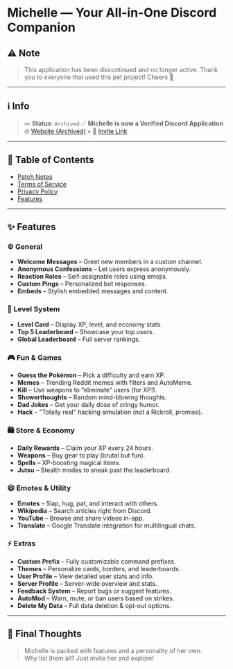 # Michelle — Your All-in-One Discord Companion

## ⚠ Note
> This application has been discontinued and no longer active.
> Thank you to everyone that used this pet project!
> Cheers 🥂

---

## ℹ Info
> 💤 **Status**: `Archived`
> ✅ **Michelle is now a Verified Discord Application**  
> 🌐 [Website (Archived)](https://www.michelle-bot.co.in) • 🔗 [Invite Link](https://discord.com/oauth2/authorize?client_id=840180379389263882&permissions=4228906231&scope=bot+applications.commands)

---

## 📜 Table of Contents

- [Patch Notes](https://github.com/MuditMehta07/Michelle/blob/main/PatchNotes.md)
- [Terms of Service](https://github.com/MuditMehta07/Michelle/blob/main/TermsOfService.md)
- [Privacy Policy](https://github.com/MuditMehta07/Michelle/blob/main/PrivacyPolicy.md)
- [Features](#-features)

---

## ✨ Features

### ⚙️ General
- **Welcome Messages** – Greet new members in a custom channel.
- **Anonymous Confessions** – Let users express anonymously.
- **Reaction Roles** – Self-assignable roles using emojis.
- **Custom Pings** – Personalized bot responses.
- **Embeds** – Stylish embedded messages and content.

### 🧠 Level System
- **Level Card** – Display XP, level, and economy stats.
- **Top 5 Leaderboard** – Showcase your top users.
- **Global Leaderboard** – Full server rankings.

### 🎮 Fun & Games
- **Guess the Pokémon** – Pick a difficulty and earn XP.
- **Memes** – Trending Reddit memes with filters and AutoMeme.
- **Kill** – Use weapons to “eliminate” users (for XP!).
- **Showerthoughts** – Random mind-blowing thoughts.
- **Dad Jokes** – Get your daily dose of cringy humor.
- **Hack** – "Totally real" hacking simulation (not a Rickroll, promise).

### 🛍️ Store & Economy
- **Daily Rewards** – Claim your XP every 24 hours.
- **Weapons** – Buy gear to play (brutal but fun).
- **Spells** – XP-boosting magical items.
- **Jutsu** – Stealth modes to sneak past the leaderboard.

### 😄 Emotes & Utility
- **Emotes** – Slap, hug, pat, and interact with others.
- **Wikipedia** – Search articles right from Discord.
- **YouTube** – Browse and share videos in-app.
- **Translate** – Google Translate integration for multilingual chats.

### ⚡ Extras
- **Custom Prefix** – Fully customizable command prefixes.
- **Themes** – Personalize cards, borders, and leaderboards.
- **User Profile** – View detailed user stats and info.
- **Server Profile** – Server-wide overview and stats.
- **Feedback System** – Report bugs or suggest features.
- **AutoMod** – Warn, mute, or ban users based on strikes.
- **Delete My Data** – Full data deletion & opt-out options.

---

## 🧾 Final Thoughts

> Michelle is packed with features and a personality of her own.  
> Why list them all? Just invite her and explore!
